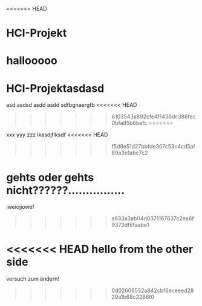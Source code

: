 <<<<<<< HEAD
# HCI-Projekt

hallooooo
=======
# HCI-Projektasdasd
asd
asdsd
asdd
asdd
sdfbgnaergfb
<<<<<<< HEAD
>>>>>>> 6103543a892cfe4f1436dc386fec0bfa85b6befc
=======

xxx
yyy
zzz
lkasdjflksdf
<<<<<<< HEAD
>>>>>>> f5d8e51d27bbfde307c53c4cd5af89a3e1abc7c2




gehts oder gehts nicht??????................
=======
iweiojiowef
>>>>>>> a633a3ab04d0371167637c2ea6f9373df6faabe1

<<<<<<< HEAD
hello from the other side
=======


versuch zum ändern!
>>>>>>> 0d02606552a842cbf6eceeed2829a1b68c2286f0
